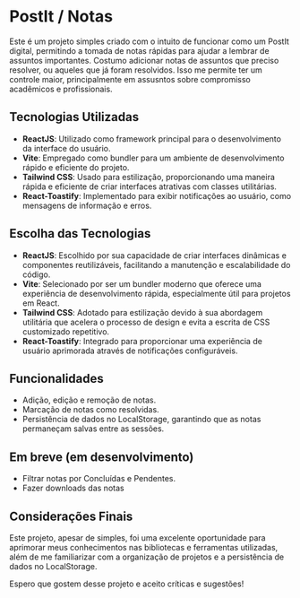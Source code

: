# PostIt / Notas

Este é um projeto simples criado com o intuito de funcionar como um PostIt digital, permitindo a tomada de notas rápidas para ajudar a lembrar de assuntos importantes. Costumo adicionar notas de assuntos que preciso resolver, ou aqueles que já foram resolvidos. Isso me permite ter um controle maior, principalmente em assusntos sobre compromisso acadêmicos e profissionais.

## Tecnologias Utilizadas

- **ReactJS**: Utilizado como framework principal para o desenvolvimento da interface do usuário.
- **Vite**: Empregado como bundler para um ambiente de desenvolvimento rápido e eficiente do projeto.
- **Tailwind CSS**: Usado para estilização, proporcionando uma maneira rápida e eficiente de criar interfaces atrativas com classes utilitárias.
- **React-Toastify**: Implementado para exibir notificações ao usuário, como mensagens de informação e erros.

## Escolha das Tecnologias

- **ReactJS**: Escolhido por sua capacidade de criar interfaces dinâmicas e componentes reutilizáveis, facilitando a manutenção e escalabilidade do código.
- **Vite**: Selecionado por ser um bundler moderno que oferece uma experiência de desenvolvimento rápida, especialmente útil para projetos em React.
- **Tailwind CSS**: Adotado para estilização devido à sua abordagem utilitária que acelera o processo de design e evita a escrita de CSS customizado repetitivo.
- **React-Toastify**: Integrado para proporcionar uma experiência de usuário aprimorada através de notificações configuráveis.

## Funcionalidades

- Adição, edição e remoção de notas.
- Marcação de notas como resolvidas.
- Persistência de dados no LocalStorage, garantindo que as notas permaneçam salvas entre as sessões.

## Em breve (em desenvolvimento)

- Filtrar notas por Concluídas e Pendentes.
- Fazer downloads das notas

## Considerações Finais

Este projeto, apesar de simples, foi uma excelente oportunidade para aprimorar meus conhecimentos nas bibliotecas e ferramentas utilizadas, além de me familiarizar com a organização de projetos e a persistência de dados no LocalStorage.

Espero que gostem desse projeto e aceito críticas e sugestões!
